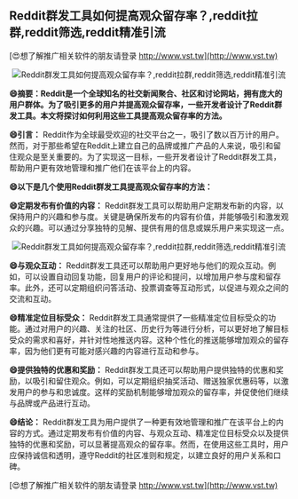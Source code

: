 ## **Reddit群发工具如何提高观众留存率？,reddit拉群,reddit筛选,reddit精准引流**

[😍想了解推广相关软件的朋友请登录 http://www.vst.tw](http://www.vst.tw)

 <center><img src="https://vst.tw/MP4/tuiguang/png/2.png" alt="Reddit群发工具如何提高观众留存率？,reddit拉群,reddit筛选,reddit精准引流"></center>

**😄摘要：Reddit是一个全球知名的社交新闻聚合、社区和讨论网站，拥有庞大的用户群体。为了吸引更多的用户并提高观众留存率，一些开发者设计了Reddit群发工具。本文将探讨如何利用这些工具提高观众留存率的方法。**

**😄引言：**
Reddit作为全球最受欢迎的社交平台之一，吸引了数以百万计的用户。然而，对于那些希望在Reddit上建立自己的品牌或推广产品的人来说，吸引和留住观众是至关重要的。为了实现这一目标，一些开发者设计了Reddit群发工具，帮助用户更有效地管理和推广他们在该平台上的内容。

**😄以下是几个使用Reddit群发工具提高观众留存率的方法：**

**😄定期发布有价值的内容：**
Reddit群发工具可以帮助用户定期发布新的内容，以保持用户的兴趣和参与度。关键是确保所发布的内容有价值，并能够吸引和激发观众的兴趣。可以通过分享独特的见解、提供有用的信息或娱乐用户来实现这一点。

 <center><img src="https://vst.tw/MP4/tuiguang/png/3.png" alt="Reddit群发工具如何提高观众留存率？,reddit拉群,reddit筛选,reddit精准引流"></center>

**😄与观众互动：**
Reddit群发工具还可以帮助用户更好地与他们的观众互动。例如，可以设置自动回复功能，回复用户的评论和提问，以增加用户参与度和留存率。此外，还可以定期组织问答活动、投票调查等互动形式，以促进与观众之间的交流和互动。

**😄精准定位目标受众：**
Reddit群发工具通常提供了一些精准定位目标受众的功能。通过对用户的兴趣、关注的社区、历史行为等进行分析，可以更好地了解目标受众的需求和喜好，并针对性地推送内容。这种个性化的推送能够增加观众的留存率，因为他们更有可能对感兴趣的内容进行互动和参与。

**😄提供独特的优惠和奖励：**
Reddit群发工具还可以帮助用户提供独特的优惠和奖励，以吸引和留住观众。例如，可以定期组织抽奖活动、赠送独家优惠码等，以激发用户的参与和忠诚度。这样的奖励机制能够增加观众的留存率，并促使他们继续与品牌或产品进行互动。

**😄结论：**
Reddit群发工具为用户提供了一种更有效地管理和推广在该平台上的内容的方式。通过定期发布有价值的内容、与观众互动、精准定位目标受众以及提供独特的优惠和奖励，可以显著提高观众的留存率。然而，在使用这些工具时，用户应保持诚信和透明，遵守Reddit的社区准则和规定，以建立良好的用户关系和口碑。

[😍想了解推广相关软件的朋友请登录 http://www.vst.tw](http://www.vst.tw)



